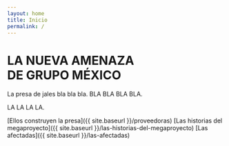 ```yaml
---
layout: home
title: Inicio
permalink: /
---
```


# LA NUEVA AMENAZA <br>DE GRUPO MÉXICO

La presa de jales bla bla bla.
BLA BLA BLA BLA.

LA LA LA LA.

[Ellos construyen la presa]({{ site.baseurl }}/proveedoras)
[Las historias del megaproyecto]({{ site.baseurl }}/las-historias-del-megaproyecto)
[Las afectadas]({{ site.baseurl }}/las-afectadas)
